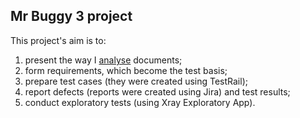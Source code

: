 ## Mr Buggy 3 project
This project's aim is to:
1. present the way I [analyse](/portfolio/MrBuggy3/01.Specification_analysis/README.md) documents;
2. form requirements, which become the test basis;
3. prepare test cases (they were created using TestRail);
4. report defects (reports were created using Jira) and test results;
5. conduct exploratory tests (using Xray Exploratory App).
